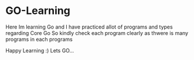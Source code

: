 # GO-Learning

Here Im learning Go and I have practiced allot of programs and types regarding Core Go So kindly check each program clearly as thwere is many programs in each programs 

Happy Learning :)
Lets GO...
